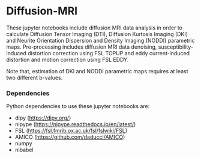 # Diffusion-MRI
These jupyter notebooks include diffusion MRI data analysis in order to calculate Diffusion Tensor Imaging (DTI), Diffusion Kurtosis Imaging (DKI) and Neurite Orientation Dispersion and Density Imaging (NODDI) parametric maps.
Pre-processing includes diffusion MRI data denoising, susceptibility-induced distortion correction using FSL TOPUP and eddy current-induced distortion and motion correction using FSL EDDY.

Note that, estimation of DKI and NODDI parametric maps requires at least two different b-values. 

### Dependencies
Python dependencies to use these jupyter notebooks are:
* dipy (https://dipy.org/)
* nipype (https://nipype.readthedocs.io/en/latest/)
* FSL (https://fsl.fmrib.ox.ac.uk/fsl/fslwiki/FSL)
* AMICO (https://github.com/daducci/AMICO)
* numpy
* nibabel
